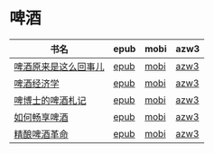 # 啤酒

| 书名 | epub | mobi | azw3 |
| --- | --- | --- | --- |
| [啤酒原来是这么回事儿](http://ct.dalanmei.com/f/31084289-571724552-7f6867) | [epub](http://ct.dalanmei.com/f/31084289-571724552-7f6867) | [mobi](http://ct.dalanmei.com/f/31084289-572112200-45b8f2) | [azw3](http://ct.dalanmei.com/f/31084289-572116044-9e85f3) |
| [啤酒经济学](http://ct.dalanmei.com/f/31084289-571717437-071e10) | [epub](http://ct.dalanmei.com/f/31084289-571717437-071e10) | [mobi](http://ct.dalanmei.com/f/31084289-572113744-9780c6) | [azw3](http://ct.dalanmei.com/f/31084289-572120772-d20c39) |
| [啤博士的啤酒札记](http://ct.dalanmei.com/f/31084289-571551522-52c47d) | [epub](http://ct.dalanmei.com/f/31084289-571551522-52c47d) | [mobi](http://ct.dalanmei.com/f/31084289-571876257-ff6ced) | [azw3](http://ct.dalanmei.com/f/31084289-572202235-2db936) |
| [如何畅享啤酒](http://ct.dalanmei.com/f/31084289-571603977-667ba3) | [epub](http://ct.dalanmei.com/f/31084289-571603977-667ba3) | [mobi](http://ct.dalanmei.com/f/31084289-571737358-ea3363) | [azw3](http://ct.dalanmei.com/f/31084289-571916483-e7a732) |
| [精酿啤酒革命](http://ct.dalanmei.com/f/31084289-571518148-00387e) | [epub](http://ct.dalanmei.com/f/31084289-571518148-00387e) | [mobi](http://ct.dalanmei.com/f/31084289-571778586-319b19) | [azw3](http://ct.dalanmei.com/f/31084289-571877610-43e91e) |
